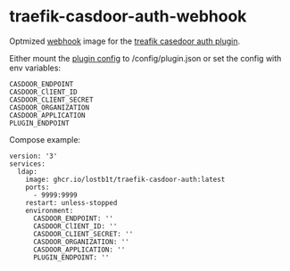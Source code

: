 # traefik-casdoor-auth-webhook

Optmized [webhook](https://github.com/casdoor/traefik-casdoor-auth#start-the-webhook) image for the [treafik casedoor auth plugin](https://github.com/casdoor/traefik-casdoor-auth).

Either mount the [plugin config](https://github.com/casdoor/traefik-casdoor-auth#223-webhook-configuration-fileconfpluginjson) to /config/plugin.json or set the config with env variables:

```
CASDOOR_ENDPOINT
CASDOOR_ClIENT_ID
CASDOOR_CLIENT_SECRET
CASDOOR_ORGANIZATION
CASDOOR_APPLICATION
PLUGIN_ENDPOINT
```

Compose example:

```
version: '3'
services:
  ldap:
    image: ghcr.io/lostb1t/traefik-casdoor-auth:latest
    ports:
      - 9999:9999
    restart: unless-stopped
    environment:
      CASDOOR_ENDPOINT: ''
      CASDOOR_ClIENT_ID: ''
      CASDOOR_CLIENT_SECRET: ''
      CASDOOR_ORGANIZATION: ''
      CASDOOR_APPLICATION: ''
      PLUGIN_ENDPOINT: ''
```
